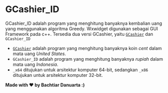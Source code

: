 # GCashier_ID
GCashier_ID adalah program yang menghitung banyaknya kembalian uang yang menggunakan algoritma Greedy. Wxwidget digunakan sebagai GUI Framework pada c++.
Tersedia dua versi GCashier, yaitu [`GCashier`](gihub.com/zentochi/GCashier) dan `GCashier_ID` 
- [`GCashier`](gihub.com/zentochi/GCashier) adalah program yang menghitung banyaknya koin <i>cent</i> dalam mata uang <i>United States</i>.
- `GCashier_ID` adalah program yang menghitung banyaknya <i>rupiah</i> dalam mata uang <i>Indonesia</i>. 
- `_x64` ditujukan untuk arsitektur komputer 64-bit, sedangkan `_x86` ditujukan untuk arsitektur komputer 32-bit.



<b> Made with ❤ by Bachtiar Danuarta :) </b>
